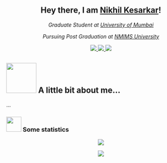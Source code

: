 
<!--### Hi there 👋
**Bosnomer/Bosnomer** is a ✨ _special_ ✨ repository because its `README.md` (this file) appears on your GitHub profile.

Here are some ideas to get you started:

- 🔭 I’m currently working on ...
- 🌱 I’m currently learning ...
- 👯 I’m looking to collaborate on ...
- 🤔 I’m looking for help with ...
- 💬 Ask me about ...
- 📫 How to reach me: ...
- 😄 Pronouns: ...
- ⚡ Fun fact: ...
-->

<!-- Hey there, feel free to use this as a reference to create your own cool profile description --> 

<h2 align="center"><br/> Hey there, I am <a href="https://github.com/Bosnomer">Nikhil Kesarkar</a>! </h2>

<p align="center">
  <em>Graduate Student at <a href="https://mu.ac.in/">University of Mumbai</a></em>
</p>

<p align="center">
  <em>Pursuing Post Graduation at <a href="https://www.nmims.edu/">NMIMS University</a></em>
</p>

<p align="center">
  <a href="https://github.com/Bosnomer">
    <img src="https://img.shields.io/badge/Github-grey?style=for-the-badge&logo=Github">
  </a>
  <a href="https://www.linkedin.com/in/nikhilkesarkar1998/">
    <img src="https://img.shields.io/badge/Linkedin-blue?style=for-the-badge&logo=Linkedin">
  </a>
 <a></a>
  <a href="https://www.instagram.com/nikhillihkin_/">
    <img src="https://img.shields.io/badge/Instagram-pink?style=for-the-badge&logo=Instagram">
  </a>
</p>
    

<h2><img src="https://media.giphy.com/media/ybSmYMoXQLXVivivaK/giphy.gif" width="80"> A little bit about me...</h2>
...


### <img src="https://media.giphy.com/media/W5eoZHPpUx9sapR0eu/giphy.gif" width="40"> Some statistics  
<p align="center">
<a href="https://github.com/Bosnomer">
  <img src="https://github-readme-stats.vercel.app/api?username=Bosnomer&show_icons=true&theme=radical" />
</a>
</p>

<p align="center">
<a href="https://github.com/Bosnomer">
  <img align="center" src="https://github-readme-stats.vercel.app/api/top-langs/?username=Bosnomer&theme=radical&hide=blade&card_width=445&layout=compact" />
</a>
  </p>
